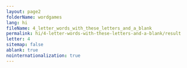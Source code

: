 ```yaml
---
layout: page2
folderName: wordgames
lang: hi
fileName: 4_letter_words_with_these_letters_and_a_blank
permalink: hi/4-letter-words-with-these-letters-and-a-blank/result
letter: 4
sitemap: false
ablank: true
nointernationalization: true
---
```

